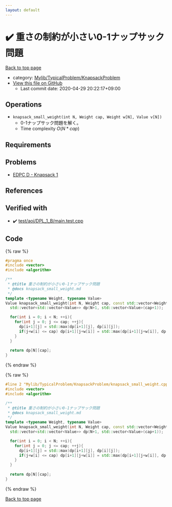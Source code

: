 ```yaml
---
layout: default
---
```


<!-- mathjax config similar to math.stackexchange -->
<script type="text/javascript" async
  src="https://cdnjs.cloudflare.com/ajax/libs/mathjax/2.7.5/MathJax.js?config=TeX-MML-AM_CHTML">
</script>
<script type="text/x-mathjax-config">
  MathJax.Hub.Config({
    TeX: { equationNumbers: { autoNumber: "AMS" }},
    tex2jax: {
      inlineMath: [ ['$','$'] ],
      processEscapes: true
    },
    "HTML-CSS": { matchFontHeight: false },
    displayAlign: "left",
    displayIndent: "2em"
  });
</script>

<script type="text/javascript" src="https://cdnjs.cloudflare.com/ajax/libs/jquery/3.4.1/jquery.min.js"></script>
<script src="https://cdn.jsdelivr.net/npm/jquery-balloon-js@1.1.2/jquery.balloon.min.js" integrity="sha256-ZEYs9VrgAeNuPvs15E39OsyOJaIkXEEt10fzxJ20+2I=" crossorigin="anonymous"></script>
<script type="text/javascript" src="../../../../assets/js/copy-button.js"></script>
<link rel="stylesheet" href="../../../../assets/css/copy-button.css" />


# :heavy_check_mark: 重さの制約が小さい0-1ナップサック問題

<a href="../../../../index.html">Back to top page</a>

* category: <a href="../../../../index.html#4bc951e5ca9130b2259fc85dc53eb972">Mylib/TypicalProblem/KnapsackProblem</a>
* <a href="{{ site.github.repository_url }}/blob/master/Mylib/TypicalProblem/KnapsackProblem/knapsack_small_weight.cpp">View this file on GitHub</a>
    - Last commit date: 2020-04-29 20:22:17+09:00




## Operations

- `knapsack_small_weight(int N, Weight cap, Weight w[N], Value v[N])`
	- 0-1ナップサック問題を解く。
	- Time complexity $O(N * cap)$

## Requirements

## Problems

- [EDPC D - Knapsack 1](https://atcoder.jp/contests/dp/tasks/dp_d)

## References


## Verified with

* :heavy_check_mark: <a href="../../../../verify/test/aoj/DPL_1_B/main.test.cpp.html">test/aoj/DPL_1_B/main.test.cpp</a>


## Code

<a id="unbundled"></a>
{% raw %}
```cpp
#pragma once
#include <vector>
#include <algorithm>

/**
 * @title 重さの制約が小さい0-1ナップサック問題
 * @docs knapsack_small_weight.md
 */
template <typename Weight, typename Value>
Value knapsack_small_weight(int N, Weight cap, const std::vector<Weight> &w, const std::vector<Value> &v){
  std::vector<std::vector<Value>> dp(N+1, std::vector<Value>(cap+1));

  for(int i = 0; i < N; ++i){
    for(int j = 0; j <= cap; ++j){
      dp[i+1][j] = std::max(dp[i+1][j], dp[i][j]);
      if(j+w[i] <= cap) dp[i+1][j+w[i]] = std::max(dp[i+1][j+w[i]], dp[i][j]+v[i]);
    }
  }
  
  return dp[N][cap];
}

```
{% endraw %}

<a id="bundled"></a>
{% raw %}
```cpp
#line 2 "Mylib/TypicalProblem/KnapsackProblem/knapsack_small_weight.cpp"
#include <vector>
#include <algorithm>

/**
 * @title 重さの制約が小さい0-1ナップサック問題
 * @docs knapsack_small_weight.md
 */
template <typename Weight, typename Value>
Value knapsack_small_weight(int N, Weight cap, const std::vector<Weight> &w, const std::vector<Value> &v){
  std::vector<std::vector<Value>> dp(N+1, std::vector<Value>(cap+1));

  for(int i = 0; i < N; ++i){
    for(int j = 0; j <= cap; ++j){
      dp[i+1][j] = std::max(dp[i+1][j], dp[i][j]);
      if(j+w[i] <= cap) dp[i+1][j+w[i]] = std::max(dp[i+1][j+w[i]], dp[i][j]+v[i]);
    }
  }
  
  return dp[N][cap];
}

```
{% endraw %}

<a href="../../../../index.html">Back to top page</a>

